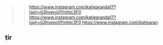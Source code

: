 > > https://www.instagram.com/katiearanda17?igsh=b3hveno0Ymhtc3F0 https://www.instagram.com/katiearanda17?igsh=b3hveno0Ymhtc3F0 https://www.instagram.com/katiearan
## tir